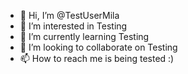 - 👋 Hi, I’m @TestUserMila
- 👀 I’m interested in Testing
- 🌱 I’m currently learning Testing
- 💞️ I’m looking to collaborate on Testing
- 📫 How to reach me is being tested :)

<!---
TestUserMila/TestUserMila is a ✨ special ✨ repository because its `README.md` (this file) appears on your GitHub profile.
You can click the Preview link to take a look at your changes.
--->
